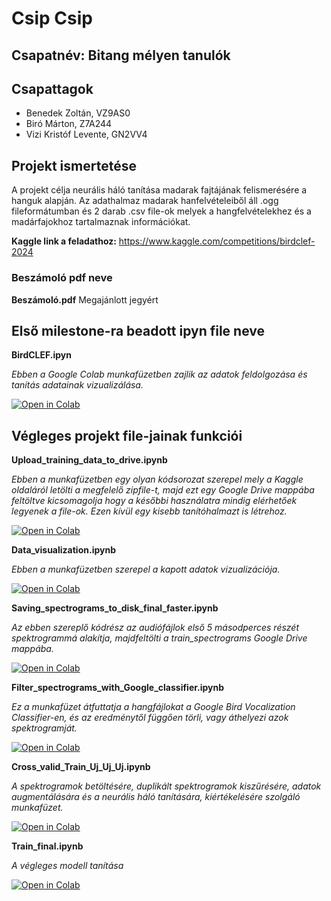 # Csip Csip
## Csapatnév: Bitang mélyen tanulók
## Csapattagok
- Benedek Zoltán, VZ9AS0
- Biró Márton, Z7A244
- Vizi Kristóf Levente, GN2VV4
## Projekt ismertetése
A projekt célja neurális háló tanítása madarak fajtájának felismerésére a hanguk alapján. Az adathalmaz madarak hanfelvételeiből áll .ogg fileformátumban és 2 darab .csv file-ok melyek a hangfelvételekhez és a madárfajokhoz tartalmaznak információkat.

**Kaggle link a feladathoz:** https://www.kaggle.com/competitions/birdclef-2024

### Beszámoló pdf neve
**Beszámoló.pdf**
Megajánlott jegyért

## Első milestone-ra beadott ipyn file neve
**BirdCLEF.ipyn**

*Ebben a Google Colab munkafüzetben zajlik az adatok feldolgozása és tanítás adatainak vizualizálása.*

[![Open in Colab](https://colab.research.google.com/assets/colab-badge.svg)](https://colab.research.google.com/github/Bitang-Melyen-Tanulok/Csip_Csip/blob/main/BirdCLEF.ipynb)


## Végleges projekt file-jainak funkciói

**Upload_training_data_to_drive.ipynb**

*Ebben a munkafüzetben egy olyan kódsorozat szerepel mely a Kaggle oldaláról letölti a megfelelő zipfile-t, majd ezt egy Google Drive mappába feltöltve kicsomagolja hogy a későbbi használatra mindig elérhetőek legyenek a file-ok. Ezen kívül egy kisebb tanítóhalmazt is létrehoz.*

[![Open in Colab](https://colab.research.google.com/assets/colab-badge.svg)](https://colab.research.google.com/github/Bitang-Melyen-Tanulok/Csip_Csip/blob/main/Upload_training_data_to_drive.ipynb)



**Data_visualization.ipynb**

*Ebben a munkafüzetben szerepel a kapott adatok vizualizációja.*

[![Open in Colab](https://colab.research.google.com/assets/colab-badge.svg)](https://colab.research.google.com/github/Bitang-Melyen-Tanulok/Csip_Csip/blob/main/Data_visualization.ipynb)



**Saving_spectrograms_to_disk_final_faster.ipynb**

*Az ebben szereplő kódrész az audiófájlok első 5 másodperces részét spektrogrammá alakítja, majdfeltölti a train_spectrograms Google Drive mappába.*

[![Open in Colab](https://colab.research.google.com/assets/colab-badge.svg)](https://colab.research.google.com/github/Bitang-Melyen-Tanulok/Csip_Csip/blob/main/Saving_spectrograms_to_disk_final_faster.ipynb)



**Filter_spectrograms_with_Google_classifier.ipynb**

*Ez a munkafüzet átfuttatja a hangfájlokat a Google Bird Vocalization Classifier-en, és az eredménytől függően törli, vagy áthelyezi azok spektrogramját.*

[![Open in Colab](https://colab.research.google.com/assets/colab-badge.svg)](https://colab.research.google.com/github/Bitang-Melyen-Tanulok/Csip_Csip/blob/main/Filter_spectrograms_with_Google_classifier.ipynb)



**Cross_valid_Train_Uj_Uj_Uj.ipynb**

*A spektrogramok betöltésére, duplikált spektrogramok kiszűrésére, adatok augmentálására és a neurális háló tanítására, kiértékelésére szolgáló munkafüzet.*

[![Open in Colab](https://colab.research.google.com/assets/colab-badge.svg)](https://colab.research.google.com/github/Bitang-Melyen-Tanulok/Csip_Csip/blob/main/Cross_valid_Train_Uj_Uj_Uj.ipynb)



**Train_final.ipynb**

*A végleges modell tanítása*

[![Open in Colab](https://colab.research.google.com/assets/colab-badge.svg)](https://colab.research.google.com/github/Bitang-Melyen-Tanulok/Csip_Csip/blob/main/Train_final.ipynb)

